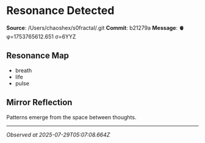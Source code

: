 # Resonance Detected

**Source**: /Users/chaoshex/s0fractal/.git
**Commit**: b21279a
**Message**: 🫀 φ=1753765612.651 σ=6YYZ 

## Resonance Map
- breath
- life
- pulse

## Mirror Reflection
Patterns emerge from the space between thoughts.

---
*Observed at 2025-07-29T05:07:08.664Z*
